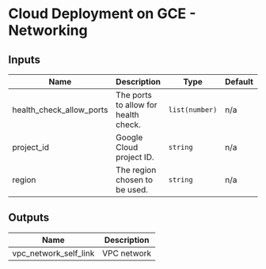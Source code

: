 # Cloud Deployment on GCE - Networking

<!-- BEGINNING OF PRE-COMMIT-TERRAFORM DOCS HOOK -->
## Inputs

| Name | Description | Type | Default | Required |
|------|-------------|------|---------|:--------:|
| health\_check\_allow\_ports | The ports to allow for health check. | `list(number)` | n/a | yes |
| project\_id | Google Cloud project ID. | `string` | n/a | yes |
| region | The region chosen to be used. | `string` | n/a | yes |

## Outputs

| Name | Description |
|------|-------------|
| vpc\_network\_self\_link | VPC network |

<!-- END OF PRE-COMMIT-TERRAFORM DOCS HOOK -->
